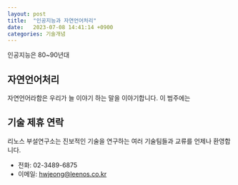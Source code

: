 ```yaml
---
layout: post
title:  "인공지능과 자연언어처리"
date:   2023-07-08 14:41:14 +0900
categories: 기술개념
---
```

인공지능은 80~90년대 

자연언어처리
---
자연언어라함은 우리가 늘 이야기 하는 말을 이야기합니다. 이 범주에는 




기술 제휴 연락
-----
리노스 부설연구소는 진보적인 기술을 연구하는 여러 기술팀들과 교류를 언제나 환영합니다.

- 전화: 02-3489-6875
- 이메일: hwjeong@leenos.co.kr
